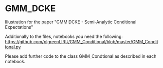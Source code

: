# GMM_DCKE
Illustration for the paper "GMM DCKE - Semi-Analytic Conditional Expectations"

Additionally to the files, notebooks you need the following:
https://github.com/plgreenLIRU/GMM_Conditional/blob/master/GMM_Conditional.py

Please add further code to the class GMM_Condtional as described in each notebook.
